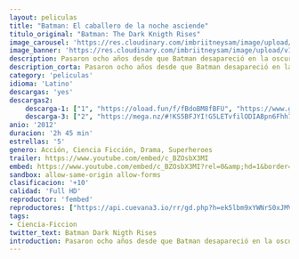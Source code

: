 ```yaml
---
layout: peliculas
title: "Batman: El caballero de la noche asciende"
titulo_original: "Batman: The Dark Knigth Rises"
image_carousel: 'https://res.cloudinary.com/imbriitneysam/image/upload/v1546806381/batman-2012-poster-min.jpg'
image_banner: 'https://res.cloudinary.com/imbriitneysam/image/upload/v1546806386/batman-2012-banner-min.jpg'
description: Pasaron ocho años desde que Batman desapareció en la oscuridad de la noche, momento a partir del cual se transformó de héroe en fugitivo. Al asumir la culpa por la muerte del fiscal Harvey Dent, el caballero de la noche sacrificó todo por lo que él y el comisionado Gordon esperaban fuera el bien mayor. El engaño funcionó durante un tiempo, ya que se redujo dramáticamente el crimen en Gótica bajo el peso de la ley Dent. Sin embargo, todo cambiará con la llegada de una astuta criminal felina con un misterioso objetivo. Y más peligroso aún será el surgimiento de Bane, un terrorista enmascarado cuyo plan despiadado para Gótica obligará a Bruce a salir del exilio que él mismo se ha impuesto. Pero incluso si se pusiera la capa y la máscara nuevamente, Batman podría no estar a la altura de su oponente.
description_corta: Pasaron ocho años desde que Batman desapareció en la oscuridad de la noche, momento a partir del cual se transformó de héroe en fugitivo. Al asumir la culpa por la muerte del fiscal Harvey Dent, el caballero de la noche sacrificó todo por...
category: 'peliculas'
idioma: 'Latino'
descargas: 'yes'
descargas2:
    descarga-1: ["1", "https://oload.fun/f/fBdoBM8fBFU", "https://www.google.com/s2/favicons?domain=openload.co","OpenLoad","https://res.cloudinary.com/imbriitneysam/image/upload/v1541473684/mexico.png", "Latino", "Full HD"]
    descarga-3: ["2", "https://mega.nz/#!KS5BFJYI!G5LETvfilODIABpn6Fhh7vED2hdhD9uiTOAIYOj5g6U", "https://www.google.com/s2/favicons?domain=mega.nz","Mega","https://res.cloudinary.com/imbriitneysam/image/upload/v1541473684/mexico.png", "Latino", "HD"]
anio: '2012'
duracion: '2h 45 min'
estrellas: '5'
genero: Acción, Ciencia Ficción, Drama, Superheroes
trailer: https://www.youtube.com/embed/c_BZOsbX3MI
embed: https://www.youtube.com/embed/c_BZOsbX3MI?rel=0&amp;hd=1&border=0&wmode=opaque&enablejsapi=1&modestbranding=1&controls=1&showinfo=1
sandbox: allow-same-origin allow-forms
clasificacion: '+10'
calidad: 'Full HD'
reproductor: 'fembed'
reproductores: ["https://api.cuevana3.io/rr/gd.php?h=ek5lbm9xYWNrS0xJMVp5b21KREk0dFBLbjVkaHhkRGdrOG1jbnBpUnhhS1Z1S1NqbkpPUnU5WGNtV2FMekpUcnNxVi9oNHlvMGNMTWxJYXNpclN4cWJxU3FadVkyUT09"]
tags:
- Ciencia-Ficcion
twitter_text: Batman Dark Nigth Rises
introduction: Pasaron ocho años desde que Batman desapareció en la oscuridad de la noche, momento a partir del cual se transformó de héroe en fugitivo. Al asumir la culpa por la muerte del fiscal Harvey Dent, el caballero de la noche sacrificó todo por...
---
```












